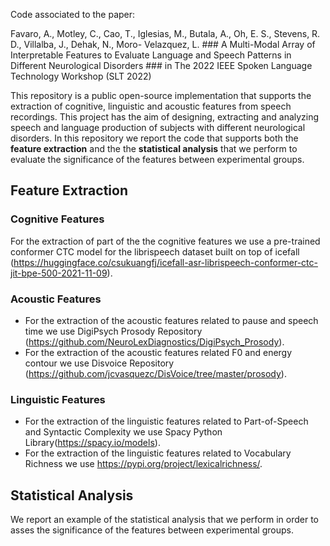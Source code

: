 


Code associated to the paper: 

Favaro, A., Motley, C., Cao, T., Iglesias, M., Butala, A., Oh, E. S., Stevens, R. D., Villalba, J., Dehak, N., Moro-
Velazquez, L. ### A Multi-Modal Array of Interpretable Features to Evaluate Language and Speech Patterns in Different
Neurological Disorders ### in The 2022 IEEE Spoken Language Technology Workshop (SLT 2022) 

This repository is a public open-source implementation that supports the extraction of cognitive, linguistic and acoustic features from speech recordings. This project has the aim of designing, extracting and analyzing speech and language production of subjects with different neurological disorders. 
In this repository we report the code that supports both the **feature extraction** and the the **statistical analysis** that we perform to evaluate the significance of the features between experimental groups.
 
## Feature Extraction 

### Cognitive Features
For the extraction of part of the the cognitive features we use a pre-trained conformer CTC model for the librispeech dataset built on top of icefall (https://huggingface.co/csukuangfj/icefall-asr-librispeech-conformer-ctc-jit-bpe-500-2021-11-09). 

### Acoustic Features
* For the extraction of the acoustic features related to pause and speech time we use DigiPsych Prosody Repository (<https://github.com/NeuroLexDiagnostics/DigiPsych_Prosody>).
* For the extraction of the acoustic features related F0 and energy contour we use Disvoice Repository (<https://github.com/jcvasquezc/DisVoice/tree/master/prosody>).


### Linguistic Features
* For the extraction of the linguistic features related to Part-of-Speech and Syntactic Complexity we use Spacy Python Library(<https://spacy.io/models>).
* For the extraction of the linguistic features related to Vocabulary Richness we use <https://pypi.org/project/lexicalrichness/>. 

## Statistical Analysis 

We report an example of the statistical analysis that we perform in order to asses the significance of the features between experimental groups. 
